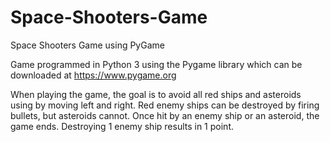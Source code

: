 # Space-Shooters-Game
Space Shooters Game using PyGame

Game programmed in Python 3 using the Pygame library which can be downloaded at https://www.pygame.org

When playing the game, the goal is to avoid all red ships and asteroids using by moving left and right. Red enemy ships can be destroyed by firing bullets, but asteroids cannot. Once hit by an enemy ship or an asteroid, the game ends. Destroying 1 enemy ship results in 1 point.
